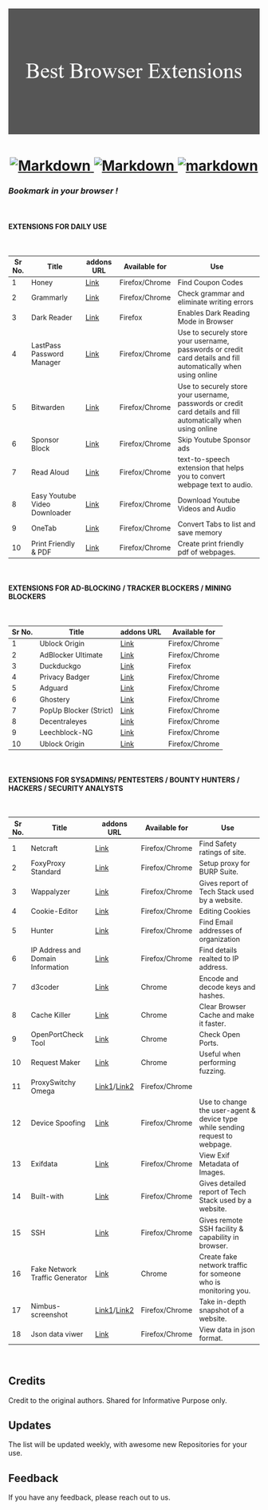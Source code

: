 <h1 align="center">
  <a href="https://github.com/Gilfoyleee/Best-Browser-Extensions-">
    <img src="https://github.com/Gilfoyleee/Best-Browser-Extensions-/blob/main/Best_Browser_Extensions.png" alt="Logo">
  </a>
</h1>

<h1 align="center">
  <a href="https://github.com/Gilfoyleee/Best-Repo-for-Web-Developers">
    <img src="https://forthebadge.com/images/badges/made-with-markdown.svg" alt="Markdown">
      <img src="https://forthebadge.com/images/badges/built-with-love.svg" alt="Markdown">
      <img src ="https://forthebadge.com/images/badges/powered-by-coffee.svg" alt="markdown">
  </a>
</h1>

### *Bookmark in your browser !*

<br>

#### EXTENSIONS FOR DAILY USE
<br>

|Sr No.| Title | addons URL | Available for |Use
|------| ----------------- | -------------|------|------|
|1|Honey| [Link](https://addons.mozilla.org/en-US/firefox/addon/honey/)|Firefox/Chrome|Find Coupon Codes |
|2|Grammarly | [Link](https://addons.mozilla.org/en-US/firefox/addon/grammarly-1/)|Firefox/Chrome|Check grammar and eliminate writing errors|
|3|Dark Reader | [Link](https://addons.mozilla.org/en-US/firefox/addon/darkreader/)|Firefox|Enables Dark Reading Mode in Browser|
|4|LastPass Password Manager | [Link](https://addons.mozilla.org/en-US/firefox/addon/lastpass-password-manager/)|Firefox/Chrome|Use to securely store your username, passwords or credit card details and fill automatically when using online|
|5|Bitwarden | [Link](https://addons.mozilla.org/en-US/firefox/addon/bitwarden-password-manager/)|Firefox/Chrome|Use to securely store your username, passwords or credit card details and fill automatically when using online|
|6|Sponsor Block | [Link](https://addons.mozilla.org/en-US/firefox/addon/sponsorblock/)|Firefox/Chrome|Skip Youtube Sponsor ads |
|7|Read Aloud| [Link](https://addons.mozilla.org/en-US/firefox/addon/read-aloud/)|Firefox/Chrome|text-to-speech extension that helps you to convert webpage text to audio.|
|8|Easy Youtube Video Downloader|[Link](https://addons.mozilla.org/en-US/firefox/addon/easy-youtube-video-download/)|Firefox/Chrome|Download Youtube Videos and Audio|
|9|OneTab | [Link](https://addons.mozilla.org/en-US/firefox/addon/onetab/)|Firefox/Chrome|Convert Tabs to list and save memory|
|10|Print Friendly & PDF| [Link](https://addons.mozilla.org/en-US/firefox/addon/print-friendly-pdf/)|Firefox/Chrome|Create print friendly pdf of webpages.|

<br>

#### EXTENSIONS FOR AD-BLOCKING / TRACKER BLOCKERS / MINING BLOCKERS
<br>

|Sr No.| Title | addons URL | Available for |
|------| ----------------- | -------------|------|
|1|Ublock Origin | [Link](https://addons.mozilla.org/en-US/firefox/addon/ublock-origin/)|Firefox/Chrome|
|2| AdBlocker Ultimate | [Link](https://addons.mozilla.org/en-US/firefox/addon/adblocker-ultimate/)|Firefox/Chrome|
|3|Duckduckgo | [Link](https://addons.mozilla.org/en-US/firefox/addon/duckduckgo-for-firefox/)|Firefox|
|4|Privacy Badger | [Link](https://addons.mozilla.org/en-US/firefox/addon/privacy-badger17/)|Firefox/Chrome|
|5|Adguard | [Link](https://addons.mozilla.org/en-US/firefox/addon/adguard-adblocker/)|Firefox/Chrome|
|6|Ghostery| [Link](https://addons.mozilla.org/en-US/firefox/addon/ghostery/)|Firefox/Chrome|
|7|PopUp Blocker (Strict) | [Link](https://addons.mozilla.org/en-US/firefox/addon/popup-blocker/)|Firefox/Chrome|
|8|Decentraleyes| [Link](https://addons.mozilla.org/en-US/firefox/addon/decentraleyes/)|Firefox/Chrome|
|9|Leechblock-NG| [Link](https://addons.mozilla.org/en-US/firefox/addon/leechblock-ng/)|Firefox/Chrome|
|10|Ublock Origin | [Link](https://addons.mozilla.org/en-US/firefox/addon/ublock-origin/)|Firefox/Chrome|

<br>

<!--  
#### EXTENSIONS FOR DEVELOPERS
<br>

|Sr No.| Title | addons URL | Available for |
|------| ----------------- | -------------|------|
|1|Ublock Origin | [Link](https://addons.mozilla.org/en-US/firefox/addon/ublock-origin/)|Firefox/Chrome|
|2|Ublock Origin | [Link](https://addons.mozilla.org/en-US/firefox/addon/ublock-origin/)|Firefox/Chrome|
|3|Ublock Origin | [Link](https://addons.mozilla.org/en-US/firefox/addon/ublock-origin/)|Firefox/Chrome|
|4|Ublock Origin | [Link](https://addons.mozilla.org/en-US/firefox/addon/ublock-origin/)|Firefox/Chrome|
|5|Ublock Origin | [Link](https://addons.mozilla.org/en-US/firefox/addon/ublock-origin/)|Firefox/Chrome|
|6|Ublock Origin | [Link](https://addons.mozilla.org/en-US/firefox/addon/ublock-origin/)|Firefox/Chrome|
|7|Ublock Origin | [Link](https://addons.mozilla.org/en-US/firefox/addon/ublock-origin/)|Firefox/Chrome|
|8|Ublock Origin | [Link](https://addons.mozilla.org/en-US/firefox/addon/ublock-origin/)|Firefox/Chrome|
|9|Ublock Origin | [Link](https://addons.mozilla.org/en-US/firefox/addon/ublock-origin/)|Firefox/Chrome|
|10|Ublock Origin | [Link](https://addons.mozilla.org/en-US/firefox/addon/ublock-origin/)|Firefox/Chrome|

<br>
-->

#### EXTENSIONS FOR SYSADMINS/ PENTESTERS / BOUNTY HUNTERS / HACKERS / SECURITY ANALYSTS
<br>

|Sr No.| Title | addons URL | Available for |Use|
|------| ----------------- | -------------|------|------|
|1|Netcraft| [Link](https://addons.mozilla.org/en-US/firefox/addon/netcraft-toolbar/)|Firefox/Chrome|Find Safety ratings of site.|
|2|FoxyProxy Standard | [Link](https://addons.mozilla.org/en-US/firefox/addon/foxyproxy-standard/)|Firefox/Chrome|Setup proxy for BURP Suite.|
|3|Wappalyzer | [Link](https://addons.mozilla.org/en-US/firefox/addon/wappalyzer/)|Firefox/Chrome|Gives report of Tech Stack used by a website.
|4|Cookie-Editor | [Link](https://addons.mozilla.org/en-US/firefox/addon/cookie-editor/)|Firefox/Chrome| Editing Cookies|
|5|Hunter | [Link](https://addons.mozilla.org/en-US/firefox/addon/hunterio/)|Firefox/Chrome| Find Email addresses of organization|
|6|IP Address and Domain Information| [Link](https://addons.mozilla.org/en-US/firefox/addon/ip-address-and-domain-info/)|Firefox/Chrome|Find details realted to IP address.|
|7|d3coder| [Link](https://chrome.google.com/webstore/detail/d3coder/gncnbkghencmkfgeepfaonmegemakcol)|Chrome| Encode and decode keys and hashes.|
|8|Cache Killer| [Link](https://chrome.google.com/webstore/detail/classic-cache-killer/kkmknnnjliniefekpicbaaobdnjjikfp)|Chrome| Clear Browser Cache and make it faster.|
|9|OpenPortCheck Tool| [Link](https://chrome.google.com/webstore/detail/open-port-check-tool/lefghalnfhaklfbndadklndcndabkadb)|Chrome|Check Open Ports.|
|10|Request Maker| [Link](https://chrome.google.com/webstore/detail/request-maker/kajfghlhfkcocafkcjlajldicbikpgnp)|Chrome|Useful when performing fuzzing.|
|11| ProxySwitchy Omega| [Link1](https://addons.mozilla.org/en-US/firefox/addon/switchyomega/)/[Link2](https://chrome.google.com/webstore/detail/proxy-switchyomega/padekgcemlokbadohgkifijomclgjgif)|Firefox/Chrome|
|12|Device Spoofing|[Link](https://addons.mozilla.org/en-US/firefox/addon/user-agent-switcher-revived)| Firefox/Chrome | Use to change the user-agent & device type while sending request to webpage. |
|13|Exifdata|[Link](https://addons.mozilla.org/en-US/firefox/addon/exif-viewer)|Firefox/Chrome|View Exif Metadata of Images.|
|14|Built-with|[Link](https://addons.mozilla.org/en-US/firefox/addon/builtwith/)|Firefox/Chrome|Gives detailed report of Tech Stack used by a website.|
|15|SSH|[Link](https://addons.mozilla.org/en-US/firefox/addon/sshgate-ssh-client-terminal)|Firefox/Chrome|Gives remote SSH facility & capability in browser.|
|16|Fake Network Traffic Generator|[Link](https://chrome.google.com/webstore/detail/chaff/jgjhamliocfhehbocekgcddfjpgdjnje)|Chrome|Create fake network traffic for someone who is monitoring you.|
|17|Nimbus-screenshot|[Link1](https://addons.mozilla.org/en-US/firefox/addon/nimbus-screenshot/)/[Link2](https://chrome.google.com/webstore/detail/nimbus-screenshot-screen/bpconcjcammlapcogcnnelfmaeghhagj)| Firefox/Chrome| Take in-depth snapshot of a website.
|18|Json data viwer|[Link](https://addons.mozilla.org/en-US/firefox/addon/jsonview/)|Firefox/Chrome|View data in json format.|

<br>



## Credits
<!-- Credits -->
Credit to the original authors. Shared for Informative Purpose only.
## Updates
<!-- Updates -->
The list will be updated weekly, with awesome new Repositories for your use.
## Feedback
<!-- feedback -->
If you have any feedback, please reach out to us.

<!------------------------------------------------------------------------------------------------------------------------------------------------------->
